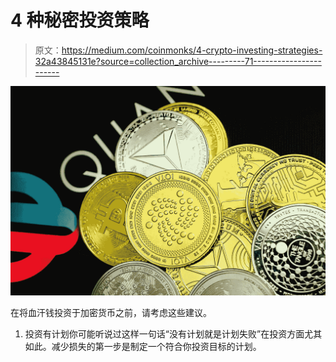 # 4 种秘密投资策略

> 原文：<https://medium.com/coinmonks/4-crypto-investing-strategies-32a43845131e?source=collection_archive---------71----------------------->

![](img/016e93fdf4add9be76fa064aec5a7860.png)

在将血汗钱投资于加密货币之前，请考虑这些建议。

1.  投资有计划你可能听说过这样一句话“没有计划就是计划失败”在投资方面尤其如此。减少损失的第一步是制定一个符合你投资目标的计划。